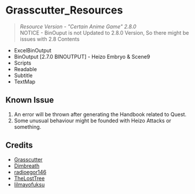 # Grasscutter_Resources
> <em>Resource Version - "Certain Anime Game" 2.8.0</em><br/>
> NOTICE - BinOuput is not Updated to 2.8.0 Version, So there might be issues with 2.8 Contents

- ExcelBinOutput
- BinOutput [2.7.0 BINOUTPUT] - Heizo Embryo & Scene9 
- Scripts 
- Readable
- Subtitle
- TextMap

## Known Issue
1. An error will be thrown after generating the Handbook related to Quest.
2. Some unusual behaviour might be founded with Heizo Attacks or something.


## Credits 

 - [Grasscutter](https://github.com/Grasscutters/Grasscutter) <br/>
 - [Dimbreath](https://github.com/Dimbreath) <br/>
 - [radioegor146](https://github.com/radioegor146) <br/>
 - [TheLostTree](https://github.com/TheLostTree) <br/>
 - [lilmayofuksu](https://github.com/lilmayofuksu/animepython)

